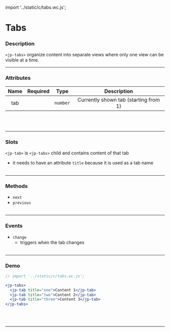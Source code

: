 import '../static/c/tabs.wc.js';

# Tabs

### Description

`<jp-tabs>` organize content into separate views where only one view can be visible at a time.
****

### Attributes

| **Name** | **Required** | **Type** |            **Description**            |
| :------: | :----------: | :------: | :-----------------------------------: |
|   tab    |              | `number` | Currently shown tab (starting from 1) |
<br></br>
****

### Slots

`<jp-tab>` is `<jp-tabs>` child and contains content of that tab

- it needs to have an attribute `title` because it is used as a tab name
<br></br>
****

### Methods

- `next`
- `previous`
<br></br>
****

### Events

- `change`
  - triggers when the tab changes
<br></br>
****

### Demo

```jsx live
// import '../static/c/tabs.wc.js';

<jp-tabs>
  <jp-tab title="one">Content 1</jp-tab>
  <jp-tab title="two">Content 2</jp-tab>
  <jp-tab title="three">Content 3</jp-tab>
</jp-tabs>
```
<br></br>
****